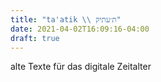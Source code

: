 ```yaml
---
title: "ta'atik \\ ת׳עתיק"
date: 2021-04-02T16:09:16-04:00
draft: true
---
```


alte Texte für das digitale Zeitalter
